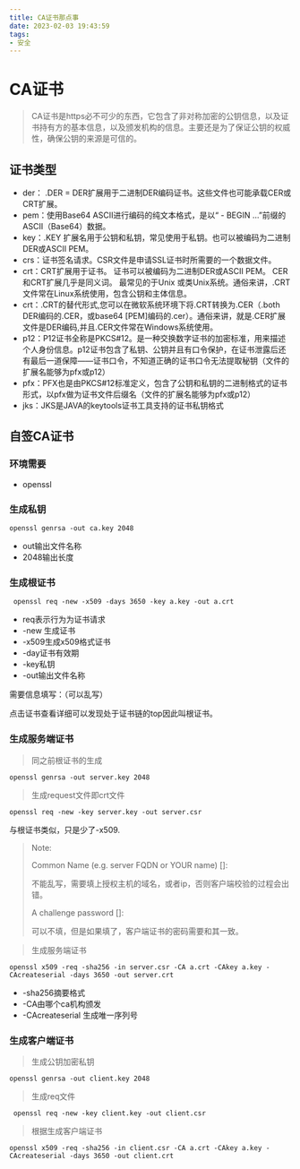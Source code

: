 ```yaml
---
title: CA证书那点事
date: 2023-02-03 19:43:59
tags:
- 安全
---
```






# CA证书

> CA证书是https必不可少的东西，它包含了非对称加密的公钥信息，以及证书持有方的基本信息，以及颁发机构的信息。主要还是为了保证公钥的权威性，确保公钥的来源是可信的。



## 证书类型

- der： .DER = DER扩展用于二进制DER编码证书。这些文件也可能承载CER或CRT扩展。
- pem：使⽤Base64 ASCII进⾏编码的纯⽂本格式，是以“ - BEGIN …”前缀的ASCII（Base64）数据。
- key：.KEY 扩展名用于公钥和私钥，常见使用于私钥。也可以被编码为二进制DER或ASCII PEM。
- crs：证书签名请求。CSR文件是申请SSL证书时所需要的一个数据文件。
- crt：CRT扩展用于证书。 证书可以被编码为二进制DER或ASCII PEM。 CER和CRT扩展几乎是同义词。 最常见的于Unix 或类Unix系统。通俗来讲，.CRT文件常在Linux系统使用，包含公钥和主体信息。
- crt：.CRT的替代形式,您可以在微软系统环境下将.CRT转换为.CER（.both DER编码的.CER，或base64 [PEM]编码的.cer）。通俗来讲，就是.CER扩展文件是DER编码,并且.CER文件常在Windows系统使用。
- p12：P12证书全称是PKCS#12。是一种交换数字证书的加密标准，用来描述个人身份信息。p12证书包含了私钥、公钥并且有口令保护，在证书泄露后还有最后一道保障——证书口令，不知道正确的证书口令无法提取秘钥（文件的扩展名能够为pfx或p12）
- pfx：PFX也是由PKCS#12标准定义，包含了公钥和私钥的二进制格式的证书形式，以pfx做为证书文件后缀名（文件的扩展名能够为pfx或p12）
- jks：JKS是JAVA的keytools证书工具支持的证书私钥格式
  



## 自签CA证书



### 环境需要

- openssl



### 生成私钥

```shell
openssl genrsa -out ca.key 2048
```

- out输出文件名称
- 2048输出长度



### 生成根证书

```shell
 openssl req -new -x509 -days 3650 -key a.key -out a.crt
```

- req表示行为为证书请求
- -new 生成证书
- -x509生成x509格式证书
- -day证书有效期
- -key私钥
- -out输出文件名称

需要信息填写：（可以乱写）



点击证书查看详细可以发现处于证书链的top因此叫根证书。





### 生成服务端证书

> 同之前根证书的生成

```shell
openssl genrsa -out server.key 2048
```



> 生成request文件即crt文件

```shell
openssl req -new -key server.key -out server.csr
```

与根证书类似，只是少了-x509.

> Note:
>
> Common Name (e.g. server FQDN or YOUR name) []:
>
> 不能乱写，需要填上授权主机的域名，或者ip，否则客户端校验的过程会出错。
>
> 
>
> A challenge password []:
>
> 可以不填，但是如果填了，客户端证书的密码需要和其一致。





> 生成服务端证书

```shell
openssl x509 -req -sha256 -in server.csr -CA a.crt -CAkey a.key -CAcreateserial -days 3650 -out server.crt
```

- -sha256摘要格式
- -CA由哪个ca机构颁发
- -CAcreateserial 生成唯一序列号



### 生成客户端证书



> 生成公钥加密私钥

```shell
openssl genrsa -out client.key 2048
```



> 生成req文件

```shell
 openssl req -new -key client.key -out client.csr
```



> 根据生成客户端证书

```shell
openssl x509 -req -sha256 -in client.csr -CA a.crt -CAkey a.key -CAcreateserial -days 3650 -out client.crt
```

